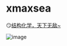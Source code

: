 #    xmaxsea




:smirk:[结构化学，天下无敌~](https://www.bilibili.com/video/av29005895?from=search&seid=10982941759365607406 )

![image](https://wx3.sinaimg.cn/mw690/007fbPCVly1g9hls2r1rpj317s0u0wlh.jpg)
